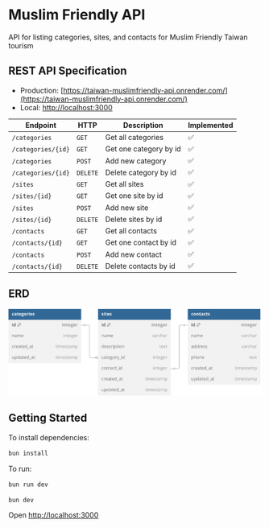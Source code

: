 # Muslim Friendly API

API for listing categories, sites, and contacts for Muslim Friendly Taiwan tourism

## REST API Specification

- Production: [https://taiwan-muslimfriendly-api.onrender.com/](https://taiwan-muslimfriendly-api.onrender.com/)
- Local: [http://localhost:3000](http://localhost:3000/)

| Endpoint           | HTTP     | Description            | Implemented |
| ------------------ | -------- | ---------------------- | ----------- |
| `/categories`      | `GET`    | Get all categories     | ✅          |
| `/categories/{id}` | `GET`    | Get one category by id | ✅          |
| `/categories`      | `POST`   | Add new category       | ✅          |
| `/categories/{id}` | `DELETE` | Delete category by id      | ✅          |
| `/sites`           | `GET`    | Get all sites          | ✅          |
| `/sites/{id}`      | `GET`    | Get one site by id     | ✅          |
| `/sites`           | `POST`   | Add new site           | ✅          |
| `/sites/{id}`      | `DELETE` | Delete sites by id     | ✅          |
| `/contacts`        | `GET`    | Get all contacts       | ✅          |
| `/contacts/{id}`   | `GET`    | Get one contact by id  | ✅          |
| `/contacts`        | `POST`   | Add new contact        | ✅          |
| `/contacts/{id}`   | `DELETE` | Delete contacts by id  | ✅          |

## ERD

![ERD](./assets/taiwan-muslimfriendly-db-relation.svg)

## Getting Started

To install dependencies:

```sh
bun install
```

To run:

```sh
bun run dev
```

```sh
bun dev
```

Open <http://localhost:3000>
